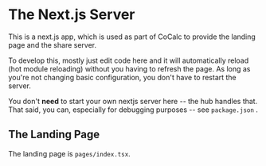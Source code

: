 # The Next.js Server

This is a next.js app, which is used as part of CoCalc to provide the landing page and the share server.

To develop this, mostly just edit code here and it will automatically reload (hot module reloading) without you having to refresh the page.  As long as you're not changing basic configuration, you don't have to restart the server.

You don't **need** to start your own nextjs server here -- the hub handles that.  That said, you can, especially for debugging purposes -- see `package.json` .

## The Landing Page

The landing page is `pages/index.tsx`.
